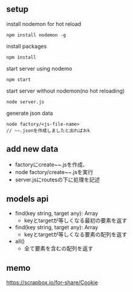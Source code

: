 ## setup

install nodemon for hot reload

```
npm install nodemon -g
```

install packages

```
npm install
```

start server using nodemo

```
npm start
```

start server without nodemon(no hot reloading)

```
node server.js
```

generate json data

```
node factory/<js-file-name>
// ~~.jsonを作成しましたと出ればおk
```

## add new data
- factoryにcreate~~.jsを作成、
- node factory/create~~.jsを実行
- server.jsにroutesの下に処理を記述

## models api
- find(key string, target any): Array
    - keyとtargetが等しくなる最初の要素を返す
- find(key string, target any): Array
    - keyとtargetが等しくなる要素の配列を返す
- all()
    - 全て要素を含むの配列を返す

## memo
https://scrapbox.io/for-share/Cookie

